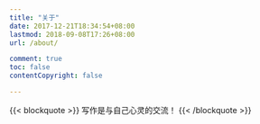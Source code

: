 ```yaml
---
title: "关于"
date: 2017-12-21T18:34:54+08:00
lastmod: 2018-09-08T17:26+08:00
url: /about/

comment: true
toc: false
contentCopyright: false

---
```


{{< blockquote >}}
写作是与自己心灵的交流！
{{< /blockquote >}}
